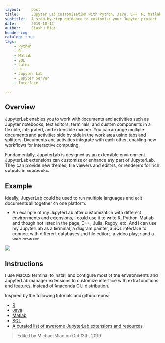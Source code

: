 ```yaml
---
layout:     post
title:      Jupyter Lab Customization with Python, Jave, C++, R, Matlab Environments and SQL, Diagram, Markdown interface.
subtitle:   A step-by-step guidance to customize your Jupyter project 
date:       2019-10-12
author:     Jiashu Miao
header-img: 
catalog: true
tags:
    - Python
    - R
    - Matlab
    - SQL
    - Latex
    - C++
    - Jupyter Lab
    - Jupyter Server
    - Interface

---
```


## Overview
JupyterLab enables you to work with documents and activities such as Jupyter notebooks, text editors, terminals, and custom components in a flexible, integrated, and extensible manner. You can arrange multiple documents and activities side by side in the work area using tabs and splitters. Documents and activities integrate with each other, enabling new workflows for interactive computing.

Fundamentally, JupyterLab is designed as an extensible environment. JupyterLab extensions can customize or enhance any part of JupyterLab. They can provide new themes, file viewers and editors, or renderers for rich outputs in notebooks.

## Example

Ideally, JupyerLab could be used to run multiple languages and edit documents all together on one platform.

- An example of my JupyterLab after customization with different environments and extensions, I could use it to write R, Python, Matlab and though not listed in the page, C++, Julia, Rugby, etc. And I can use my JupyterLab as a terminal, a diagram painter, a SQL interface to connect with different databases and file editors, a video player and a web browser. 

![](https://michaelmiaomiao.github.io/webfile/Jupyterlab.png)

## Instructions

I use MacOS terminal to install and configure most of the environments and JupyterLab manager extensions to customize interface with extra functions and features, instead of Anaconda GUI distribution.

Inspired by the following tutorials and github repos:

- [R](https://github.com/IRkernel/IRkernel)
- [Java](https://github.com/SpencerPark/IJava#installing)
- [Matlab](https://am111.readthedocs.io/en/latest/jmatlab_use.html)
- [SQL](https://www.datacamp.com/community/tutorials/sql-interface-within-jupyterlab)
- [A curated list of awesome JupyterLab extensions and resources](https://github.com/mauhai/awesome-jupyterlab)

> Edited by Michael Miao on Oct 13th, 2019
